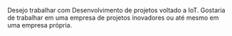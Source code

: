 Desejo trabalhar com Desenvolvimento de projetos voltado a IoT.
Gostaria de trabalhar em uma empresa de projetos inovadores ou até mesmo em uma empresa própria.
